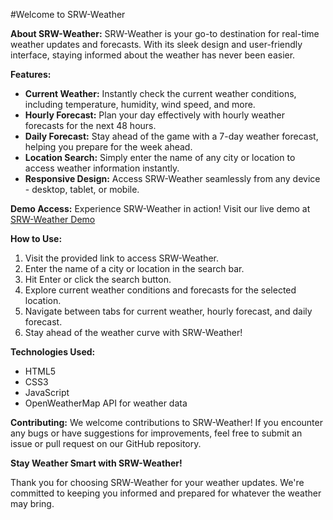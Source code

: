 #Welcome to SRW-Weather

**About SRW-Weather:**
SRW-Weather is your go-to destination for real-time weather updates and forecasts. With its sleek design and user-friendly interface, staying informed about the weather has never been easier.

**Features:**
- **Current Weather:** Instantly check the current weather conditions, including temperature, humidity, wind speed, and more.
- **Hourly Forecast:** Plan your day effectively with hourly weather forecasts for the next 48 hours.
- **Daily Forecast:** Stay ahead of the game with a 7-day weather forecast, helping you prepare for the week ahead.
- **Location Search:** Simply enter the name of any city or location to access weather information instantly.
- **Responsive Design:** Access SRW-Weather seamlessly from any device - desktop, tablet, or mobile.

**Demo Access:**
Experience SRW-Weather in action! Visit our live demo at [SRW-Weather Demo](https://srw-weather.netlify.app/)

**How to Use:**
1. Visit the provided link to access SRW-Weather.
2. Enter the name of a city or location in the search bar.
3. Hit Enter or click the search button.
4. Explore current weather conditions and forecasts for the selected location.
5. Navigate between tabs for current weather, hourly forecast, and daily forecast.
6. Stay ahead of the weather curve with SRW-Weather!

**Technologies Used:**
- HTML5
- CSS3
- JavaScript
- OpenWeatherMap API for weather data

**Contributing:**
We welcome contributions to SRW-Weather! If you encounter any bugs or have suggestions for improvements, feel free to submit an issue or pull request on our GitHub repository.



**Stay Weather Smart with SRW-Weather!**

Thank you for choosing SRW-Weather for your weather updates. We're committed to keeping you informed and prepared for whatever the weather may bring.
